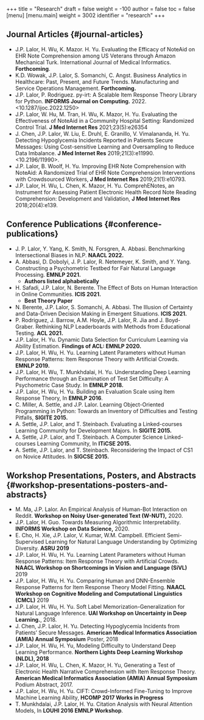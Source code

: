 +++
title = "Research"
draft = false
weight = -100
author = false
toc = false
[menu]
  [menu.main]
    weight = 3002
    identifier = "research"
+++

## Journal Articles {#journal-articles}

-   J.P. Lalor, H. Wu, K. Mazor. H. Yu. Evaluating the Efficacy of NoteAid on EHR Note Comprehension among US Veterans through Amazon Mechanical Turk. International Journal of Medical Informatics. **Forthcoming**.
-   K.D. Wowak, J.P. Lalor, S. Somanchi, C. Angst. Business Analytics in Healthcare: Past, Present, and Future Trends. Manufacturing and Service Operations Management. **Forthcoming.**
-   J.P. Lalor, P. Rodriguez. py-irt: A Scalable Item Response Theory Library for Python. **INFORMS Journal on Computing.** 2022. <10.1287/ijoc.2022.1250>
-   J.P. Lalor, W. Hu, M. Tran, H. Wu, K. Mazor, H. Yu. Evaluating the Effectiveness of NoteAid in a Community Hospital Setting: Randomized Control Trial. **J Med Internet Res** 2021;23(5):e26354
-   J. Chen, J.P. Lalor, W. Liu, E. Druhl, E. Granillo, V. Vimalananda, H. Yu. Detecting Hypoglycemia Incidents Reported in Patients Secure Messages: Using Cost-sensitive Learning and Oversampling to Reduce Data Imbalance. **J Med Internet Res** 2019;21(3):e11990. <10.2196/11990>.
-   J.P. Lalor, B. Woolf, H. Yu. Improving EHR Note Comprehension with NoteAid: A Randomized Trial of EHR Note Comprehension Interventions with Crowdsourced Workers, **J Med Internet Res** 2019;21(1):e10793.
-   J.P. Lalor, H. Wu, L. Chen, K. Mazor, H. Yu. ComprehENotes, an Instrument for Assessing Patient Electronic Health Record Note Reading Comprehension: Development and Validation, **J Med Internet Res** 2018;20(4):e139.


## Conference Publications {#conference-publications}

-   J. P. Lalor, Y. Yang, K. Smith, N. Forsgren, A. Abbasi. Benchmarking Intersectional Biases in NLP. **NAACL 2022.**
-   A. Abbasi, D. Dobolyi, J. P. Lalor, R. Netemeyer, K. Smith, and Y. Yang. Constructing a Psychometric Testbed for Fair Natural Language Processing. **EMNLP 2021.**
    -   **Authors listed alphabetically**
-   H. Safadi, J.P. Lalor, N. Berente. The Effect of Bots on Human Interaction in Online Communities. **ICIS 2021.**
    -   **Best Theory Paper**
-   N. Berente, J.P. Lalor, S. Somanchi, A. Abbasi. The Illusion of Certainty and Data-Driven Decision Making in Emergent Situations. **ICIS 2021.**
-   P. Rodriguez, J. Barrow, A.M. Hoyle, J.P. Lalor, R. Jia and J. Boyd-Graber. Rethinking NLP Leaderboards with Methods from Educational Testing. **ACL 2021.**
-   J.P. Lalor, H. Yu. Dynamic Data Selection for Curriculum Learning via Ability Estimation. **Findings of ACL: EMNLP 2020.**
-   J.P. Lalor, H. Wu, H. Yu. Learning Latent Parameters without Human Response Patterns: Item Response Theory with Artificial Crowds. **EMNLP 2019.**
-   J.P. Lalor, H. Wu, T. Munkhdalai, H. Yu. Understanding Deep Learning Performance through an Examination of Test Set Difficulty: A Psychometric Case Study. In **EMNLP 2018.**
-   J.P. Lalor, H. Wu, H. Yu. Building an Evaluation Scale using Item Response Theory, In **EMNLP 2016**.
-   C. Miller, A. Settle, and J.P. Lalor. Learning Object-Oriented Programming in Python: Towards an Inventory of Difficulties and Testing Pitfalls, **SIGITE 2015.**
-   A. Settle, J.P. Lalor, and T. Steinbach. Evaluating a Linked-courses Learning Community for Development Majors. In **SIGITE 2015.**
-   A. Settle, J.P. Lalor, and T. Steinbach. A Computer Science Linked-courses Learning Community, In **ITiCSE 2015.**
-   A. Settle, J.P. Lalor, and T. Steinbach. Reconsidering the Impact of CS1 on Novice Attitudes. In **SIGCSE 2015.**


## Workshop Presentations, Posters, and Abstracts {#workshop-presentations-posters-and-abstracts}

-   M. Ma, J.P. Lalor. An Empirical Analysis of Human-Bot Interaction on Reddit. **Workshop on Noisy User-generated Text (W-NUT),** 2020.
-   J.P. Lalor, H. Guo. Towards Measuring Algorithmic Interpretability. **INFORMS Workshop on Data Science,** 2020.
-   E. Cho, H. Xie, J.P. Lalor, V. Kumar, W.M. Campbell. Efficient Semi-Supervised Learning for Natural Language Understanding by Optimizing Diversity. **ASRU 2019**
-   J.P. Lalor, H. Wu, H. Yu. Learning Latent Parameters without Human Response Patterns: Item Response Theory with Artificial Crowds. **NAACL Workshop on Shortcomings in Vision and Language (SiVL)** 2019
-   J.P. Lalor, H. Wu, H. Yu. Comparing Human and DNN-Ensemble Response Patterns for Item Response Theory Model Fitting. **NAACL Workshop on Cognitive Modeling and Computational Linguistics (CMCL)** 2019
-   J.P. Lalor, H. Wu, H. Yu. Soft Label Memorization-Generalization for Natural Language Inference. **UAI Workshop on Uncertainty in Deep Learning.**, 2018.
-   J. Chen, J.P. Lalor, H. Yu. Detecting Hypoglycemia Incidents from Patients&rsquo; Secure Messages. **American Medical Informatics Association (AMIA) Annual Symposium** Poster, 2018
-   J.P. Lalor, H. Wu, H. Yu, Modeling Difficulty to Understand Deep Learning Performance. **Northern Lights Deep Learning Workshop (NLDL), 2018**
-   J.P. Lalor, H. Wu, L. Chen, K. Mazor, H. Yu, Generating a Test of Electronic Health Narrative Comprehension with Item Response Theory. **American Medical Informatics Association (AMIA) Annual Symposium** Podium Abstract, 2017.
-   J.P. Lalor, H. Wu, H. Yu. CIFT: Crowd-Informed Fine-Tuning to Improve Machine Learning Ability, **HCOMP 2017 Works in Progress**
-   T. Munkhdalai, J.P. Lalor, H. Yu. Citation Analysis with Neural Attention Models, In **LOUHI 2016 EMNLP Workshop**.
